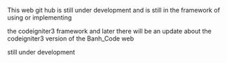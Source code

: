 <p>This web git hub is still under development and is still in the framework of using or implementing</p>
<p> the codeigniter3 framework and later there will be an update about the codeigniter3 version of the Banh_Code web</p>
<p>still under development</p>
